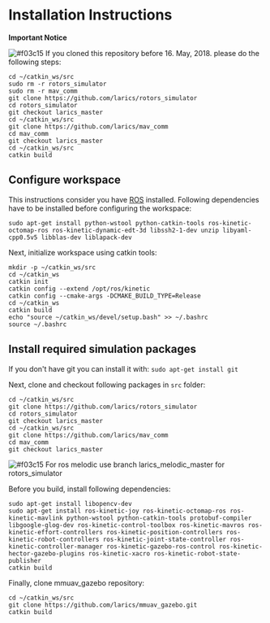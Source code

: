 # Installation Instructions

**Important Notice**

![#f03c15](https://placehold.it/15/f03c15/000000?text=+) If you cloned this repository before 16. May, 2018. please do the following steps:

```
cd ~/catkin_ws/src
sudo rm -r rotors_simulator
sudo rm -r mav_comm
git clone https://github.com/larics/rotors_simulator
cd rotors_simulator
git checkout larics_master
cd ~/catkin_ws/src
git clone https://github.com/larics/mav_comm
cd mav_comm
git checkout larics_master
cd ~/catkin_ws/src
catkin build
```

## Configure workspace

This instructions consider you have [ROS](http://wiki.ros.org/kinetic/Installation/Ubuntu) installed. Following dependencies have to be installed before configuring the workspace:

```sudo apt-get install python-wstool python-catkin-tools ros-kinetic-octomap-ros ros-kinetic-dynamic-edt-3d libssh2-1-dev unzip libyaml-cpp0.5v5 libblas-dev liblapack-dev```

Next, initialize workspace using catkin tools:

```
mkdir -p ~/catkin_ws/src
cd ~/catkin_ws
catkin init
catkin config --extend /opt/ros/kinetic
catkin config --cmake-args -DCMAKE_BUILD_TYPE=Release
cd ~/catkin_ws
catkin build
echo "source ~/catkin_ws/devel/setup.bash" >> ~/.bashrc
source ~/.bashrc
```

## Install required simulation packages

If you don't have git you can install it with:
```sudo apt-get install git```

Next, clone and checkout following packages in `src` folder:

```
cd ~/catkin_ws/src
git clone https://github.com/larics/rotors_simulator
cd rotors_simulator
git checkout larics_master
cd ~/catkin_ws/src
git clone https://github.com/larics/mav_comm
cd mav_comm
git checkout larics_master
```
![#f03c15](https://placehold.it/15/f03c15/000000?text=+) For ros melodic use branch larics_melodic_master for rotors_simulator



Before you build, install following dependencies:

```
sudo apt-get install libopencv-dev
sudo apt-get install ros-kinetic-joy ros-kinetic-octomap-ros ros-kinetic-mavlink python-wstool python-catkin-tools protobuf-compiler libgoogle-glog-dev ros-kinetic-control-toolbox ros-kinetic-mavros ros-kinetic-effort-controllers ros-kinetic-position-controllers ros-kinetic-robot-controllers ros-kinetic-joint-state-controller ros-kinetic-controller-manager ros-kinetic-gazebo-ros-control ros-kinetic-hector-gazebo-plugins ros-kinetic-xacro ros-kinetic-robot-state-publisher
catkin build
```

Finally, clone mmuav_gazebo repository:

```
cd ~/catkin_ws/src
git clone https://github.com/larics/mmuav_gazebo.git
catkin build
```
